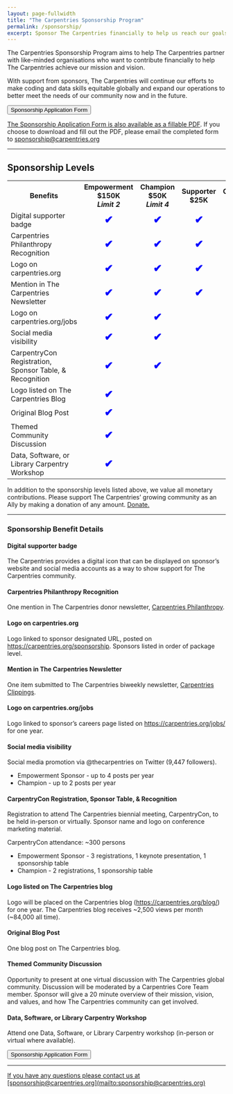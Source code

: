 ```yaml
---
layout: page-fullwidth
title: "The Carpentries Sponsorship Program"
permalink: /sponsorship/
excerpt: Sponsor The Carpentries financially to help us reach our goals
---
```

The Carpentries Sponsorship Program aims to help The Carpentries partner with like-minded organisations who want to contribute financially to help The Carpentries achieve our mission and vision.

With support from sponsors, The Carpentries will continue our efforts to make coding and data skills equitable globally and expand our operations to better meet the needs of our community now and in the future.

<a href="https://carpentries.typeform.com/to/EQdv1Qx4 ">
        <button class="btn">
            Sponsorship Application Form
        </button>

The Sponsorship Application Form is also available as a [fillable PDF](/files/pdf/Sponsorship-Form.pdf). If you choose to download and fill out the PDF, please email the completed form to [sponsorship@carpentries.org](mailto:sponsorship@carpentries.org)

<hr>

## Sponsorship Levels

<table>
  <tr>
    <th>Benefits</th>
    <th>Empowerment $150K <br><i>Limit 2</i></th>
    <th>Champion $50K <i>Limit 4</i></th>
    <th>Supporter $25K</th>
    <th>Contributor $10K</th>
    <th>Advocate $5K </th>
  </tr>
  <tr>
    <td>Digital supporter badge </td>
    <td align="center" style="text-align:center; font-size:150%; font-weight:bold; color:blue;">&#x2714;</td>
    <td align="center" style="text-align:center; font-size:150%; font-weight:bold; color:blue;">&#x2714;</td>
    <td align="center" style="text-align:center; font-size:150%; font-weight:bold; color:blue;">&#x2714;</td>
    <td align="center" style="text-align:center; font-size:150%; font-weight:bold; color:blue;">&#x2714;</td>
    <td align="center" style="text-align:center; font-size:150%; font-weight:bold; color:blue;">&#x2714;</td>
  </tr>
  <tr>
    <td>Carpentries Philanthropy Recognition</td>
    <td align="center" style="text-align:center; font-size:150%; font-weight:bold; color:blue;">&#x2714;</td>
    <td align="center" style="text-align:center; font-size:150%; font-weight:bold; color:blue;">&#x2714;</td>
    <td align="center" style="text-align:center; font-size:150%; font-weight:bold; color:blue;">&#x2714;</td>
    <td align="center" style="text-align:center; font-size:150%; font-weight:bold; color:blue;">&#x2714;</td>
    <td align="center" style="text-align:center; font-size:150%; font-weight:bold; color:blue;">&#x2714;</td>
  </tr>
<tr>
    <td>Logo on carpentries.org</td>
    <td align="center" style="text-align:center; font-size:150%; font-weight:bold; color:blue;">&#x2714;</td>
    <td align="center" style="text-align:center; font-size:150%; font-weight:bold; color:blue;">&#x2714;</td>
    <td align="center" style="text-align:center; font-size:150%; font-weight:bold; color:blue;">&#x2714;</td>
    <td align="center" style="text-align:center; font-size:150%; font-weight:bold; color:blue;">&#x2714;</td>
    <td></td>
  </tr>
<tr>
    <td>Mention in The Carpentries Newsletter</td>
    <td align="center" style="text-align:center; font-size:150%; font-weight:bold; color:blue;">&#x2714;</td>
    <td align="center" style="text-align:center; font-size:150%; font-weight:bold; color:blue;">&#x2714;</td>
    <td align="center" style="text-align:center; font-size:150%; font-weight:bold; color:blue;">&#x2714;</td>
    <td></td>
    <td></td>
  </tr>
<tr>
    <td>Logo on carpentries.org/jobs</td>
    <td align="center" style="text-align:center; font-size:150%; font-weight:bold; color:blue;">&#x2714;</td>
    <td align="center" style="text-align:center; font-size:150%; font-weight:bold; color:blue;">&#x2714;</td>
    <td></td>
    <td></td>
    <td></td>
  </tr>
<tr>
    <td>Social media visibility</td>
    <td align="center" style="text-align:center; font-size:150%; font-weight:bold; color:blue;">&#x2714;</td>
    <td align="center" style="text-align:center; font-size:150%; font-weight:bold; color:blue;">&#x2714;</td>
    <td></td>
    <td></td>
    <td></td>
  </tr>
    <tr>
        <td>CarpentryCon Registration, Sponsor Table, & Recognition</td>
        <td align="center" style="text-align:center; font-size:150%; font-weight:bold; color:blue;">&#x2714;</td>
        <td align="center" style="text-align:center; font-size:150%; font-weight:bold; color:blue;">&#x2714;</td>
        <td></td>
        <td></td>
        <td></td>
      </tr>
    <tr>
        <td>Logo listed on The Carpentries Blog</td>
        <td align="center" style="text-align:center; font-size:150%; font-weight:bold; color:blue;">&#x2714;</td>
        <td></td>
        <td></td>
        <td></td>
        <td></td>
      </tr>
    <tr>
        <td>Original Blog Post</td>
        <td align="center" style="text-align:center; font-size:150%; font-weight:bold; color:blue;">&#x2714;</td>
        <td></td>
        <td></td>
        <td></td>
        <td></td>
      </tr>
    <tr>
        <td>Themed Community Discussion</td>
        <td align="center" style="text-align:center; font-size:150%; font-weight:bold; color:blue;">&#x2714;</td>
        <td></td>
        <td></td>
        <td></td>
        <td></td>
      </tr>
    <tr>
        <td>Data, Software, or Library Carpentry Workshop</td>
        <td align="center" style="text-align:center; font-size:150%; font-weight:bold; color:blue;">&#x2714;</td>
        <td></td>
        <td></td>
        <td></td>
        <td></td>
      </tr>
</table>

In addition to the sponsorship levels listed above, we value all monetary contributions. Please support The Carpentries’ growing community as an Ally by making a donation of any amount. [Donate.]({{site.fundraising_link}})

<hr>

### Sponsorship Benefit Details

#### Digital supporter badge
The Carpentries provides a digital icon that can be displayed on sponsor’s website and social media accounts as a way to show support for The Carpentries community.

#### Carpentries Philanthropy Recognition
One mention in The Carpentries donor newsletter, [Carpentries Philanthropy](https://carpentries.us14.list-manage.com/subscribe?u=46d7513c798c6bd41e5f58f4a&id=33f76196ac).

#### Logo on carpentries.org
Logo linked to sponsor designated URL, posted on https://carpentries.org/sponsorship. Sponsors listed in order of package level.

#### Mention in The Carpentries Newsletter
One item submitted to The Carpentries biweekly newsletter, [Carpentries Clippings](https://carpentries.org/newsletter/).

#### Logo on carpentries.org/jobs
Logo linked to sponsor’s careers page listed on https://carpentries.org/jobs/ for one year.

#### Social media visibility
Social media promotion via @thecarpentries on Twitter (9,447 followers).
- Empowerment Sponsor - up to 4 posts per year
- Champion - up to 2 posts per year

#### CarpentryCon Registration, Sponsor Table, & Recognition
Registration to attend The Carpentries biennial meeting, CarpentryCon, to be held in-person or virtually. Sponsor name and logo on conference marketing material.

CarpentryCon attendance: ~300 persons
- Empowerment Sponsor - 3 registrations, 1 keynote presentation, 1 sponsorship table
- Champion - 2 registrations, 1 sponsorship table

#### Logo listed on The Carpentries blog
Logo will be placed on the Carpentries blog (https://carpentries.org/blog/) for one year. The Carpentries blog receives ~2,500 views per month (~84,000 all time).

#### Original Blog Post
One blog post on The Carpentries blog.

#### Themed Community Discussion
Opportunity to present at one virtual discussion with The Carpentries global community. Discussion will be moderated by a Carpentries Core Team member. Sponsor will give a 20 minute overview of their mission, vision, and values, and how The Carpentries community can get involved.

#### Data, Software, or Library Carpentry Workshop
Attend one Data, Software, or Library Carpentry workshop (in-person or virtual where available).

<a href="https://carpentries.typeform.com/to/EQdv1Qx4 ">
        <button class="btn">
            Sponsorship Application Form
        </button>

<hr>
If you have any questions please contact us at [sponsorship@carpentries.org](mailto:sponsorship@carpentries.org)
